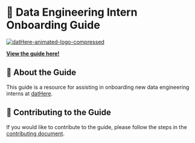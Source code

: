 # 🚀 Data Engineering Intern Onboarding Guide

[![datHere-animated-logo-compressed](https://github.com/dathere/de-intern-guide/assets/30333942/cc99ca3f-8fd5-4809-8005-ff03452afb39)](https://dathere.com)

**[View the guide here!](https://dathere.github.io/de-intern-guide/)**

## 📖 About the Guide

This guide is a resource for assisting in onboarding new data engineering interns at [datHere](https://dathere.com).

## 🤝 Contributing to the Guide

If you would like to contribute to the guide, please follow the steps in the [contributing document](./CONTRIBUTING.md).
